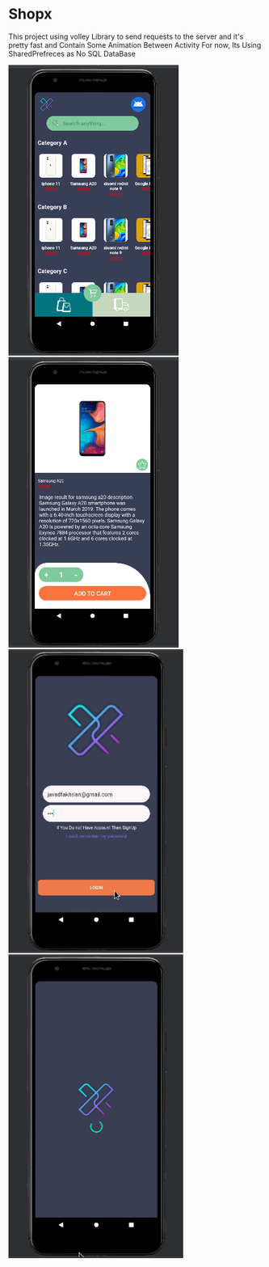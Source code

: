 # Shopx
 
 
 
This project using volley Library to send requests to the  server 
and it's pretty fast and Contain Some Animation Between Activity
For now, Its Using  SharedPrefreces as No SQL DataBase 



![homescreen](/previewImages/Homescreen.png)
![](/previewImages/ProductPage.png)
![](/previewImages/signUp.png)
![](/previewImages/splash.png)


